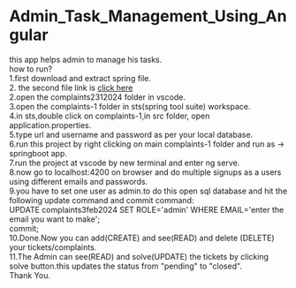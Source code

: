 # Admin_Task_Management_Using_Angular
this app helps admin to manage his tasks.<br>
how to run?<br>
1.first download and extract spring file.<br>
2. the second file link is <a href="https://drive.google.com/file/d/15uX3FHATzdp0qRIpf2FMSQFJzpqzZrEu/viewhere">click here</a><br>
2.open the complaints2312024 folder in vscode.<br>
3.open the complaints-1 folder in sts(spring tool suite) workspace.<br>
4.in sts,double click on complaints-1,in src folder, open application.properties.<br>
5.type url and username and password as per your local database.<br>
6.run this project by right clicking on main complaints-1 folder and run as -> springboot app.<br>
7.run the project at vscode by new terminal and enter ng serve.<br>
8.now go to localhost:4200 on browser and do multiple signups as a users using different emails and passwords.<br>
9.you have to set one user as admin.to do this open sql database and hit the following update command and commit command:<br>
UPDATE complaints3feb2024 SET ROLE='admin' WHERE EMAIL='enter the email you want to make';<br>
commit;<br>
10.Done.Now you can add(CREATE) and see(READ) and delete (DELETE) your tickets/complaints.<br>
11.The Admin can see(READ) and solve(UPDATE) the tickets by clicking solve button.this updates the status from "pending" to "closed".<br>
Thank You.
